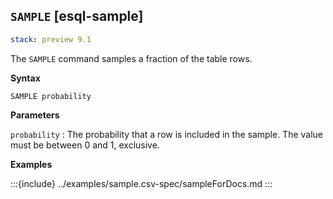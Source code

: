 ## `SAMPLE` [esql-sample]

```yaml {applies_to}
stack: preview 9.1
```

The `SAMPLE` command samples a fraction of the table rows.

**Syntax**

```esql
SAMPLE probability
```

**Parameters**

`probability`
:   The probability that a row is included in the sample. The value must be between 0 and 1, exclusive.

**Examples**

:::{include} ../examples/sample.csv-spec/sampleForDocs.md
:::
